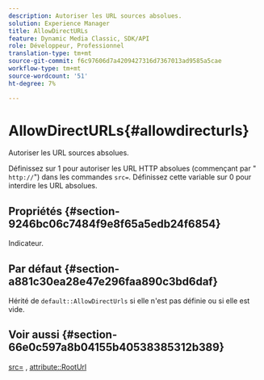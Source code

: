 ```yaml
---
description: Autoriser les URL sources absolues.
solution: Experience Manager
title: AllowDirectURLs
feature: Dynamic Media Classic, SDK/API
role: Développeur, Professionnel
translation-type: tm+mt
source-git-commit: f6c97606d7a4209427316d7367013ad9585a5cae
workflow-type: tm+mt
source-wordcount: '51'
ht-degree: 7%

---
```



# AllowDirectURLs{#allowdirecturls}

Autoriser les URL sources absolues.

Définissez sur 1 pour autoriser les URL HTTP absolues (commençant par &quot; `http://`&quot;) dans les commandes `src=`. Définissez cette variable sur 0 pour interdire les URL absolues.

## Propriétés {#section-9246bc06c7484f9e8f65a5edb24f6854}

Indicateur.

## Par défaut {#section-a881c30ea28e47e296faa890c3bd6daf}

Hérité de `default::AllowDirectUrls` si elle n&#39;est pas définie ou si elle est vide.

## Voir aussi {#section-66e0c597a8b04155b40538385312b389}

[src=](../../../../../ir-api/http-protocol/image-rendering-api-ref/c-ir-http-protocol-ref/c-ir-http-protocol-command-reference/r-ir-src.md#reference-62c98abad22149d68d405ed6aaff8272) ,  [attribute::RootUrl](../../../../../ir-api/material-cat/image-rendering-api-ref/c-ir-material-catalog/c-ir-attributes-reference/r-ir-rooturl.md#reference-b8d706a573814802bd6794223cc78402)
